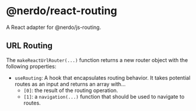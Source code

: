 # @nerdo/react-routing
A React adapter for @nerdo/js-routing.

## URL Routing
The `makeReactUrlRouter(...)` function returns a new router object with the following properties:

* `useRouting`: A hook that encapsulates routing behavior. It takes potential routes as an input and returns an array with...
  * `[0]`: the result of the routing operation.
  * `[1]`: a `navigation(...)` function that should be used to navigate to routes.

